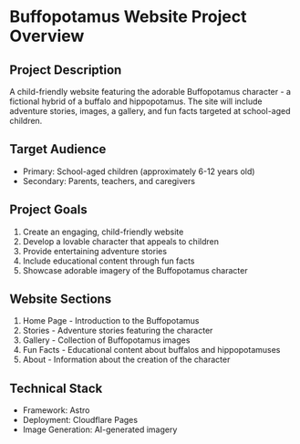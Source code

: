 # Buffopotamus Website Project Overview

## Project Description
A child-friendly website featuring the adorable Buffopotamus character - a fictional hybrid of a buffalo and hippopotamus. The site will include adventure stories, images, a gallery, and fun facts targeted at school-aged children.

## Target Audience
- Primary: School-aged children (approximately 6-12 years old)
- Secondary: Parents, teachers, and caregivers

## Project Goals
1. Create an engaging, child-friendly website
2. Develop a lovable character that appeals to children
3. Provide entertaining adventure stories
4. Include educational content through fun facts
5. Showcase adorable imagery of the Buffopotamus character

## Website Sections
1. Home Page - Introduction to the Buffopotamus
2. Stories - Adventure stories featuring the character
3. Gallery - Collection of Buffopotamus images
4. Fun Facts - Educational content about buffalos and hippopotamuses
5. About - Information about the creation of the character

## Technical Stack
- Framework: Astro
- Deployment: Cloudflare Pages
- Image Generation: AI-generated imagery
